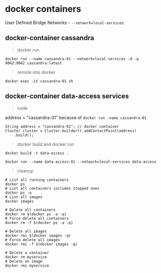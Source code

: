 # docker containers

User Defined Bridge Networks - `--network=local-services`

## docker-container cassandra

> docker run

```
docker run --name cassandra-01 --network=local-services -d -p 9042:9042 cassandra:latest
```

> remote into docker

```
docker exec -it cassandra-01 sh
```

## docker-container data-access services

> code

address = "cassandra-01" because of `docker run -name cassandra-01`

```
String address = "cassandra-01"; // docker container
Cluster cluster = Cluster.builder().addContactPoint(address)
    .build();
```

> docker build and docker run

```
docker build -t data-access .

docker run --name data-access-01 --network=local-services data-access
```

> cleanup

```
# List all running containers
docker ps
# List all containers includes stopped ones
docker ps -a
# List all images
docker images

# Delete all containers
docker rm $(docker ps -a -q)
# Force delete all containers
docker rm -f $(docker ps -a -q)

# Delete all images
docker rmi $(docker images -q)
# Force delete all images
docker rmi -f $(docker images -q)

# Delete a container
docker rm myservice
# Delete an image
docker rmi myservice
```
